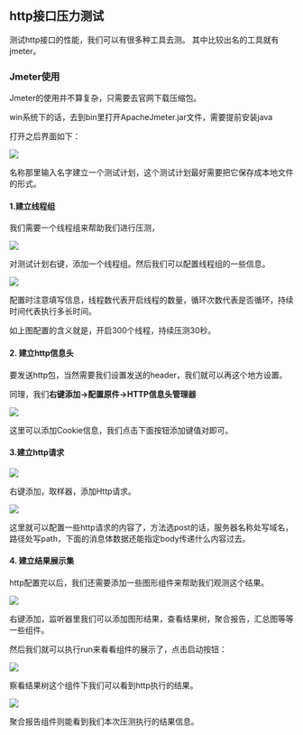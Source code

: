 ## http接口压力测试
测试http接口的性能，我们可以有很多种工具去测。
其中比较出名的工具就有jmeter。

### Jmeter使用
Jmeter的使用并不算复杂，只需要去官网下载压缩包。

win系统下的话，去到bin里打开ApacheJmeter.jar文件，需要提前安装java

打开之后界面如下：

![](image/jmeter0.png)

名称那里输入名字建立一个测试计划，这个测试计划最好需要把它保存成本地文件的形式。

#### 1.建立线程组
我们需要一个线程组来帮助我们进行压测，

![](image/jmeter1.png)

对测试计划右键，添加一个线程组。然后我们可以配置线程组的一些信息。

![](image/jmeter2.png)

配置时注意填写信息，线程数代表开启线程的数量，循环次数代表是否循环，持续时间代表执行多长时间。

如上图配置的含义就是，开启300个线程，持续压测30秒。

#### 2. 建立http信息头
要发送http包，当然需要我们设置发送的header，我们就可以再这个地方设置。

同理，我们**右键添加->配置原件->HTTP信息头管理器**

![](image/jmeter3.png)

这里可以添加Cookie信息，我们点击下面按钮添加键值对即可。

#### 3.建立http请求

![](image/jmeter4.png)

右键添加，取样器，添加Http请求。

![](image/jmeter5.png)

这里就可以配置一些http请求的内容了，方法选post的话，服务器名称处写域名，路径处写path，下面的消息体数据还能指定body传递什么内容过去。

#### 4. 建立结果展示集
http配置完以后，我们还需要添加一些图形组件来帮助我们观测这个结果。

![](image/jmeter6.png)

右键添加，监听器里我们可以添加图形结果，查看结果树，聚合报告，汇总图等等一些组件。

然后我们就可以执行run来看看组件的展示了，点击启动按钮：

![](image/jmeter8.png)

察看结果树这个组件下我们可以看到http执行的结果。

![](image/jmeter7.png)

聚合报告组件则能看到我们本次压测执行的结果信息。
